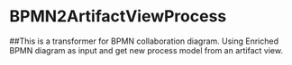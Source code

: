 # BPMN2ArtifactViewProcess

##This is a transformer for BPMN collaboration diagram. Using Enriched BPMN diagram as input and get new process model from an artifact view.
